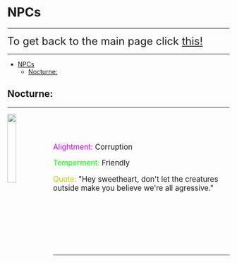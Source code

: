 # NPCs

---

<font size="5">To get back to the main page click <a href="../DeltaBlox">this!</a></font>

---

- [NPCs](#npcs)
  - [Nocturne:](#nocturne)



## Nocturne:

---

<img src="https://i.imgur.com/1ttxZRH.png" align="left" width="20%">

&nbsp;

&nbsp;


<div style="font-size:120%;">
  <p><span style="color:rgb(200,0,255);">Alightment:</span> Corruption</p>
  <p><span style="color:rgb(0,255,0);">Temperment:</span> Friendly </p>
  <p><span style="color:rgb(200,200,0);">Quote:</span> "Hey sweetheart, don't let the creatures outside make you believe we're all agressive." </p>
</div>

&nbsp;

&nbsp;


&nbsp;

&nbsp;



---